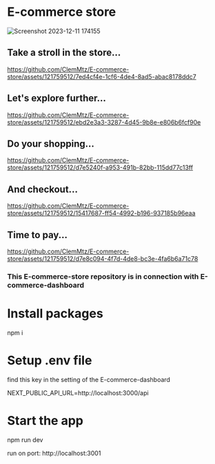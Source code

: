 # E-commerce store
![Screenshot 2023-12-11 174155](https://github.com/ClemMtz/E-commerce-store/assets/121759512/3bceb4fc-bb6f-4679-bd38-2256d49f5479)

## Take a stroll in the store...
https://github.com/ClemMtz/E-commerce-store/assets/121759512/7ed4cf4e-1cf6-4de4-8ad5-abac8178ddc7

## Let's explore further...
https://github.com/ClemMtz/E-commerce-store/assets/121759512/ebd2e3a3-3287-4d45-9b8e-e806b6fcf90e

## Do your shopping...
https://github.com/ClemMtz/E-commerce-store/assets/121759512/d7e5240f-a953-491b-82bb-115dd77c13ff

## And checkout...
https://github.com/ClemMtz/E-commerce-store/assets/121759512/15417687-ff54-4992-b196-937185b96eaa

## Time to pay...
https://github.com/ClemMtz/E-commerce-store/assets/121759512/d7e8c094-4f7d-4de8-bc3e-4fa6b6a71c78






### This E-commerce-store repository is in connection with E-commerce-dashboard

# Install packages
npm i

# Setup .env file
find this key in the setting of the E-commerce-dashboard

NEXT_PUBLIC_API_URL=http://localhost:3000/api

# Start the app
npm run dev 

run on port: http://localhost:3001 
